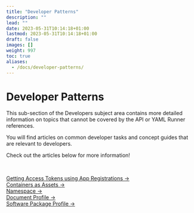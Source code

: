 ```yaml
---
title: "Developer Patterns"
description: ""
lead: ""
date: 2023-05-31T10:14:18+01:00
lastmod: 2023-05-31T10:14:18+01:00
draft: false
images: []
weight: 997
toc: true
aliases: 
  - /docs/developer-patterns/
---
```

<div class= "row justify-content-center">
    <div class="col-md-12 col-lg-10 col-xl-10">
      <h1>Developer Patterns</h1>
      <p>This sub-section of the Developers subject area contains more detailed information on topics that cannot be covered by the API or YAML Runner references. <br></p>
      <p>You will find articles on common developer tasks and concept guides that are relevant to developers.</p>
      <p> Check out the articles below for more information!</p><br>
      <p><a href="/developers/developer-patterns/getting-access-tokens-using-app-registrations/">Getting Access Tokens using App Registrations &rarr;</a><br>
      <a href="/developers/developer-patterns/containers-as-assets/">Containers as Assets &rarr;</a><br>
      <a href="/developers/developer-patterns/namespace/">Namespace &rarr;</a><br>
      <a href="/developers/developer-patterns/document-profile/">Document Profile &rarr;</a><br>
      <a href="/developers/developer-patterns/software-package-profile/">Software Package Profile &rarr;</a></p>
    </div>
</div>
